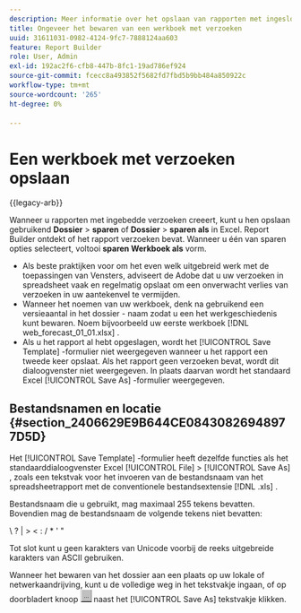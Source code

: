 ```yaml
---
description: Meer informatie over het opslaan van rapporten met ingesloten aanvragen.
title: Ongeveer het bewaren van een werkboek met verzoeken
uuid: 31611031-0982-4124-9fc7-7888124aa603
feature: Report Builder
role: User, Admin
exl-id: 192ac2f6-cfb8-447b-8fc1-19ad786ef924
source-git-commit: fcecc8a493852f5682fd7fbd5b9bb484a850922c
workflow-type: tm+mt
source-wordcount: '265'
ht-degree: 0%

---
```


# Een werkboek met verzoeken opslaan

{{legacy-arb}}

Wanneer u rapporten met ingebedde verzoeken creeert, kunt u hen opslaan gebruikend **Dossier** > **sparen** of **Dossier** > **sparen als** in Excel. Report Builder ontdekt of het rapport verzoeken bevat. Wanneer u één van sparen opties selecteert, voltooi **sparen Werkboek als** vorm.

* Als beste praktijken voor om het even welk uitgebreid werk met de toepassingen van Vensters, adviseert de Adobe dat u uw verzoeken in spreadsheet vaak en regelmatig opslaat om een onverwacht verlies van verzoeken in uw aantekenvel te vermijden.
* Wanneer het noemen van uw werkboek, denk na gebruikend een versieaantal in het dossier - naam zodat u een het werkgeschiedenis kunt bewaren. Noem bijvoorbeeld uw eerste werkboek [!DNL web_forecast_01_01.xlsx] .
* Als u het rapport al hebt opgeslagen, wordt het [!UICONTROL Save Template] -formulier niet weergegeven wanneer u het rapport een tweede keer opslaat. Als het rapport geen verzoeken bevat, wordt dit dialoogvenster niet weergegeven. In plaats daarvan wordt het standaard Excel [!UICONTROL Save As] -formulier weergegeven.

## Bestandsnamen en locatie {#section_2406629E9B644CE08430826948977D5D}

Het [!UICONTROL Save Template] -formulier heeft dezelfde functies als het standaarddialoogvenster Excel [!UICONTROL File] > [!UICONTROL Save As] , zoals een tekstvak voor het invoeren van de bestandsnaam van het spreadsheetrapport met de conventionele bestandsextensie [!DNL .xls] .

Bestandsnaam die u gebruikt, mag maximaal 255 tekens bevatten. Bovendien mag de bestandsnaam de volgende tekens niet bevatten:

\ ? | > &lt; : / &#42; &#39; &quot;

Tot slot kunt u geen karakters van Unicode voorbij de reeks uitgebreide karakters van ASCII gebruiken.

Wanneer het bewaren van het dossier aan een plaats op uw lokale of netwerkaandrijving, kunt u de volledige weg in het tekstvakje ingaan, of op doorbladert knoop ![ browse_button.gif ](assets/browse_button.gif) naast het [!UICONTROL Save As] tekstvakje klikken.
